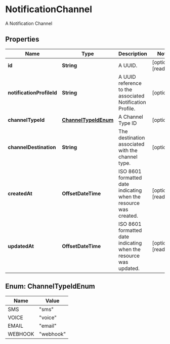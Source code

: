

# NotificationChannel

A Notification Channel

## Properties

| Name | Type | Description | Notes |
|------------ | ------------- | ------------- | -------------|
|**id** | **String** | A UUID. |  [optional] [readonly] |
|**notificationProfileId** | **String** | A UUID reference to the associated Notification Profile. |  [optional] |
|**channelTypeId** | [**ChannelTypeIdEnum**](#ChannelTypeIdEnum) | A Channel Type ID |  [optional] |
|**channelDestination** | **String** | The destination associated with the channel type. |  [optional] |
|**createdAt** | **OffsetDateTime** | ISO 8601 formatted date indicating when the resource was created. |  [optional] [readonly] |
|**updatedAt** | **OffsetDateTime** | ISO 8601 formatted date indicating when the resource was updated. |  [optional] [readonly] |



## Enum: ChannelTypeIdEnum

| Name | Value |
|---- | -----|
| SMS | &quot;sms&quot; |
| VOICE | &quot;voice&quot; |
| EMAIL | &quot;email&quot; |
| WEBHOOK | &quot;webhook&quot; |



